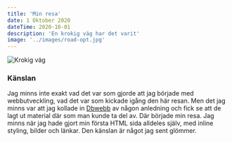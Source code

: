 ```yaml
---
title: 'Min resa'
date: 1 Oktober 2020
dateTime: 2020-10-01
description: 'En krokig väg har det varit'
image: '../images/road-opt.jpg'
---
```


<!-- markdownlint-disable MD033 -->

![Krokig väg](../images/road-opt.jpg#postimage)

### Känslan

Jag minns inte exakt vad det var som gjorde att jag började med webbutveckling, vad det var som kickade igång den här resan. Men det jag minns var att jag kollade in [Dbwebb](https://dbwebb.se/) av någon anledning och fick se att de lagt ut material där som man kunde ta del av. Där började min resa. Jag minns när jag hade gjort min första HTML sida alldeles själv, med inline styling, bilder och länkar. Den känslan är något jag sent glömmer.
